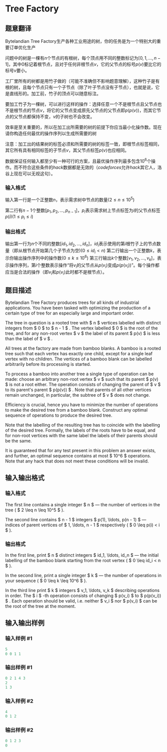 # Tree Factory

## 题意翻译

Bytelandian Tree Factory生产各种工业用途的树，你的任务是为一个特别大的重要订单优化生产

问题中的树是一棵有$n$个节点的有根树，每个顶点用不同的整数标记为$[0,1,...,n-1]$，其中$0$标记着根节点，且对于任何非根节点$v$，它的父节点的标号$p(v)$要比它的标号$v$要小。

工厂里所有的树都是用竹子做的（可能不准确但不影响题意理解），这种竹子是有根的树，且每个节点只有一个子节点（除了叶子节点没有子节点），也就是说，它是直线形的。加工前，竹子的顶点可以随意标注。

要加工竹子为一棵树，可以进行这样的操作：选择任意一个不是根节点且父节点也不是根节点的节点$v$，将它的父节点变成原先父节点的父节点即$p(p(v))$，而其它节点的父节点都保持不变，$v$的子树也不会改变。

效率是至关重要的，所以在加工出所需要的树的前提下你应当最小化操作数。现在请你构造任何最优的操作序列以生成所需要的树

注意：加工出的结果树的标签必须和所需要的树的标签一致，即根节点标签相同，其它所有具有相同标签的子节点$v$，其父节点标签$p(v)$也应相同。

数据保证任何输入都至少有一种可行的方案，且最优操作序列最多包含$10^6$个操作。而不符合这些条件的$hack$数据都是无效的（$codeforces$允许$hack$其它人，洛谷上现在可以无视这句）。

### 输入格式

输入第一行是一个正整数$n$，表示需求树中节点的数量$(2≤n≤10^5)$

第二行有$n-1$个整数$[p_1,p_2,...,p_{n-1}]$，$p_i$表示需求树上节点标签为$i$的父节点标签$p(i)(1≤p_i≤i)$

### 输出格式

输出第一行为$n$个不同的整数$[id_1,id_2,...,id_n]$，$id_i$表示使用的第$i$根竹子上的节点数量（即从根节点开始第几个子节点为空)$(0≤id_i<n)$ 第二行输出一个正整数$k$，表示你输出操作序列中的操作数$(0≤k≤10^6)$ 第三行输出$k$个整数$[v_1,v_2,...,v_k]$，表示操作序列，第$i$个整数表示操作“将$v_i$的父节点从$p(v_i)$变成$p(p(v_i))$”。每个操作都应当是合法的操作（即$v_i$和$p(v_i)$此时都不是根节点）。

## 题目描述

Bytelandian Tree Factory produces trees for all kinds of industrial applications. You have been tasked with optimizing the production of a certain type of tree for an especially large and important order.

The tree in question is a rooted tree with $ n $ vertices labelled with distinct integers from $ 0 $ to $ n - 1 $ . The vertex labelled $ 0 $ is the root of the tree, and for any non-root vertex $ v $ the label of its parent $ p(v) $ is less than the label of $ v $ .

All trees at the factory are made from bamboo blanks. A bamboo is a rooted tree such that each vertex has exactly one child, except for a single leaf vertex with no children. The vertices of a bamboo blank can be labelled arbitrarily before its processing is started.

To process a bamboo into another tree a single type of operation can be made: choose an arbitrary non-root vertex $ v $ such that its parent $ p(v) $ is not a root either. The operation consists of changing the parent of $ v $ to its parent's parent $ p(p(v)) $ . Note that parents of all other vertices remain unchanged, in particular, the subtree of $ v $ does not change.

Efficiency is crucial, hence you have to minimize the number of operations to make the desired tree from a bamboo blank. Construct any optimal sequence of operations to produce the desired tree.

Note that the labelling of the resulting tree has to coincide with the labelling of the desired tree. Formally, the labels of the roots have to be equal, and for non-root vertices with the same label the labels of their parents should be the same.

It is guaranteed that for any test present in this problem an answer exists, and further, an optimal sequence contains at most $ 10^6 $ operations. Note that any hack that does not meet these conditions will be invalid.

## 输入输出格式

### 输入格式

The first line contains a single integer $ n $ — the number of vertices in the tree ( $ 2 \leq n \leq 10^5 $ ).

The second line contains $ n - 1 $ integers $ p(1), \ldots, p(n - 1) $ — indices of parent vertices of $ 1, \ldots, n - 1 $ respectively ( $ 0 \leq p(i) < i $ ).

### 输出格式

In the first line, print $ n $ distinct integers $ id_1, \ldots, id_n $ — the initial labelling of the bamboo blank starting from the root vertex ( $ 0 \leq id_i < n $ ).

In the second line, print a single integer $ k $ — the number of operations in your sequence ( $ 0 \leq k \leq 10^6 $ ).

In the third line print $ k $ integers $ v_1, \ldots, v_k $ describing operations in order. The $ i $ -th operation consists of changing $ p(v_i) $ to $ p(p(v_i)) $ . Each operation should be valid, i.e. neither $ v_i $ nor $ p(v_i) $ can be the root of the tree at the moment.

## 输入输出样例

### 输入样例 #1

```cpp
5
0 0 1 1

```
### 输出样例 #1

```cpp
0 2 1 4 3
2
1 3

```
### 输入样例 #2

```cpp
4
0 1 2

```
### 输出样例 #2

```cpp
0 1 2 3
0

```
